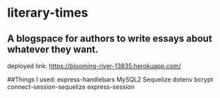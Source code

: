 # literary-times

## A blogspace for authors to write essays about whatever they want.

deployed link: https://blooming-river-13835.herokuapp.com/


##Things I used:
express-handlebars
MySQL2
Sequelize
dotenv
bcrypt
connect-session-sequelize
express-session